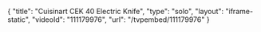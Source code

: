 {
    "title": "Cuisinart CEK 40 Electric Knife",
    "type": "solo",
    "layout": "iframe-static",
    "videoId": "111179976",
    "url": "\/tvpembed\/111179976"
}